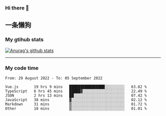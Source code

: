 ### Hi there 👋

## 一条懒狗
<!--
**kiss-me-quickly/kiss-me-quickly** is a ✨ _special_ ✨ repository because its `README.md` (this file) appears on your GitHub profile.

Here are some ideas to get you started:

- 🔭 I’m currently working on ...
- 🌱 I’m currently learning ...
- 👯 I’m looking to collaborate on ...
- 🤔 I’m looking for help with ...
- 💬 Ask me about ...
- 📫 How to reach me: ...
- 😄 Pronouns: ...
- ⚡ Fun fact: ...
-->


### My gtihub stats

[![Anurag's github stats](https://github-readme-stats.vercel.app/api?username=kiss-me-quickly)](https://github.com/anuraghazra/github-readme-stats)

***

### My code time

<!--START_SECTION:waka-->

```text
From: 29 August 2022 - To: 05 September 2022

Vue.js       19 hrs 9 mins   ████████████████░░░░░░░░░   63.82 %
TypeScript   6 hrs 45 mins   █████▓░░░░░░░░░░░░░░░░░░░   22.49 %
JSON         2 hrs 13 mins   ██░░░░░░░░░░░░░░░░░░░░░░░   07.42 %
JavaScript   38 mins         ▓░░░░░░░░░░░░░░░░░░░░░░░░   02.12 %
Markdown     31 mins         ▒░░░░░░░░░░░░░░░░░░░░░░░░   01.72 %
Other        18 mins         ▒░░░░░░░░░░░░░░░░░░░░░░░░   01.01 %
```

<!--END_SECTION:waka-->
